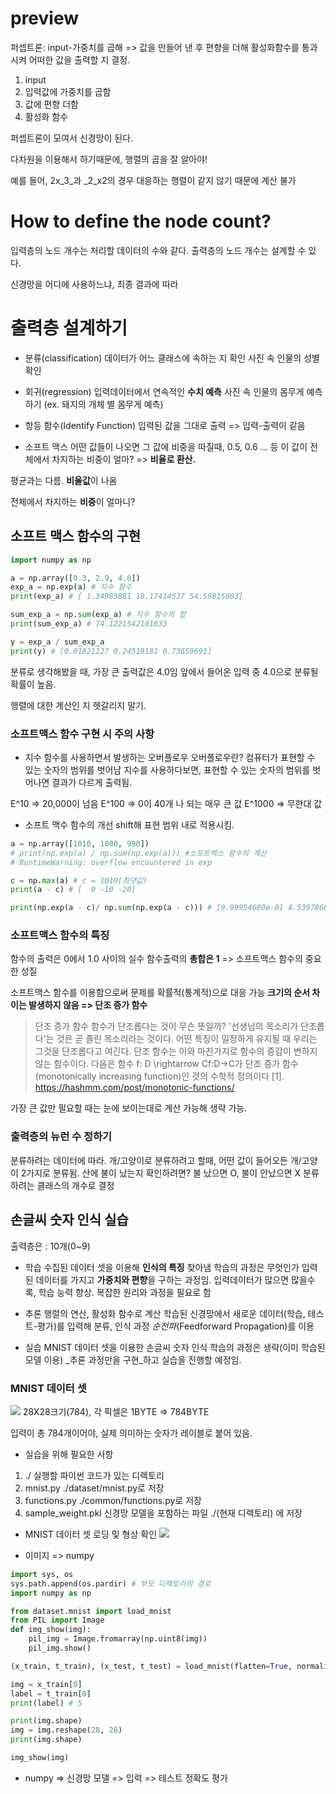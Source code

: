 # preview
퍼셉트론: input-가중치를 곱해 => 값을 만들어 낸 후 편향을 더해 활성화함수를 통과시켜 어떠한 값을 출력할 지 결정.

1. input
2. 입력값에 가중치를 곱함
3. 값에 편향 더함
4. 활성화 함수

퍼셉트론이 모여서 신경망이 된다.

다차원을 이용해서 하기때문에, 행렬의 곱을 잘 알아야!

예를 들어, 2x_3_과 _2_x2의 경우 대응하는 행렬이 같지 않기 때문에 계산 불가

# How to define the node count?

입력층의 노드 개수는 처리할 데이터의 수와 같다.
출력층의 노드 개수는 설계할 수 있다.

신경망을 어디에 사용하느냐, 최종 결과에 따라

# 출력층 설계하기
- 분류(classification)
데이터가 어느 클래스에 속하는 지 확인
사진 속 인물의 성별 확인
- 회귀(regression)
입력데이터에서 연속적인 **수치 예측**
사진 속 인물의 몸무게 예측하기
(ex. 돼지의 개체 별 몸무게 예측)

- 항등 함수(Identify Function)
입력된 값을 그대로 출력 => 입력-출력이 같음

- 소프트 맥스
어떤 값들이 나오면 그 값에 비중을 따질때, 0.5, 0.6 ... 등 이 값이 전체에서 차지하는 비중이 얼마? => **비율로 환산.**

평균과는 다름.
**비율값**이 나옴

전체에서 차지하는 **비중**이 얼마니?

## 소프트 맥스 함수의 구현
```python
import numpy as np

a = np.array([0.3, 2.9, 4.0])
exp_a = np.exp(a) # 지수 함수
print(exp_a) # [ 1.34985881 18.17414537 54.59815003]

sum_exp_a = np.sum(exp_a) # 지수 함수의 합
print(sum_exp_a) # 74.1221542101633

y = exp_a / sum_exp_a
print(y) # [0.01821127 0.24519181 0.73659691]
```
분류로 생각해봤을 때,
가장 큰 출력값은 4.0임
앞에서 들어온 입력 중 4.0으로 분류될 확률이 높음.

행렬에 대한 계산인 지 헷갈리지 말기.

### 소프트맥스 함수 구현  시 주의 사항
- 지수 함수를 사용하면서 발생하는 오버플로우
오버플로우란?
컴퓨터가 표현할 수 있는 숫자의 범위를 벗어남
지수를 사용하다보면, 표현할 수 있는 숫자의 범위를 벗어나면 결과가 다르게 출력됨.

E^10 => 20,000이 넘음
E^100 => 0이 40개 나 되는 매우 큰 값
E^1000 => 무한대 값

- 소프트 맥수 함수의 개선
shift해 표현 범위 내로 적용시킴.

```python
a = np.array([1010, 1000, 990])
# print(np.exp(a) / np.sum(np.exp(a))) #소프트맥스 함수의 계산
# RuntimeWarning: overflow encountered in exp

c = np.max(a) # c = 1010(최댓값)
print(a - c) # [  0 -10 -20]

print(np.exp(a - c)/ np.sum(np.exp(a - c))) # [9.99954600e-01 4.53978686e-05 2.06106005e-09]
```

### 소프트맥스 함수의 특징
함수의 출력은 0에서 1.0 사이의 실수
함수출력의 **총합은 1** => 소프트맥스 함수의 중요한 성질

소프트맥스 함수를 이용함으로써 문제를 확률적(통계적)으로 대응 가능
**크기의 순서 차이는 발생하지 않음 => 단조 증가 함수**

> 단조 증가 함수
함수가 단조롭다는 것이 무슨 뜻일까? '선생님의 목소리가 단조롭다'는 것은 곧 졸린 목소리라는 것이다. 어떤 특징이 일정하게 유지될 때 우리는 그것을 단조롭다고 여긴다. 단조 함수는 이와 마찬가지로 함수의 증감이 변하지 않는 함수이다. 다음은 함수 f: D \rightarrow Cf:D→C가 단조 증가 함수(monotonically increasing function)인 것의 수학적 정의이다 [1].
https://hashmm.com/post/monotonic-functions/

가장 큰 값만 필요할 때는 눈에 보이는대로 계산 가능해 생략 가능.

### 출력층의 뉴런 수 정하기
분류하려는 데이터에 따라.
개/고양이로 분류하려고 할때, 어떤 값이 들어오든 개/고양이 2가지로 분류됨.
산에 불이 났는지 확인하려면? 불 났으면 O, 불이 안났으면 X 
분류하려는 클래스의 개수로 결정

## 손글씨 숫자 인식 실습
출력층은 : 10개(0~9)

- 학습
수집된 데이터 셋을 이용해 **인식의 특징** 찾아냄
학습의 과정은 무엇인가 입력된 데이터를 가지고 **가중치와 편향**을 구하는 과정임.
입력데이터가 많으면 많을수록, 학습 능력 향상.
복잡한 원리와 과정을 필요로 함

- 추론
행렬의 연산, 활성화 함수로 계산
학습된 신경망에서 새로운 데이터(학습, 테스트-평가)를 입력해 분류, 인식 과정
_순전파_(Feedforward Propagation)를 이용

- 실습
MNIST 데이터 셋을 이용한 손글씨 숫자 인식
학습의 과정은 생략(이미 학습된 모델 이용)
_추론 과정만을 구현_하고 실습을 진행할 예정임.


### MNIST 데이터 셋
![](https://images.velog.io/images/allzeroyou/post/171f870f-86b0-47ba-84bd-63d99215be8b/image.png)
28X28크기(784), 각 픽셀은 1BYTE => 784BYTE

입력이 총 784개이어야, 실제 의미하는 숫자가 레이블로 붙어 있음.

- 실습을 위해 필요한 사항
1) ./
실행할 파이썬 코드가 있는 디렉토리
2) mnist.py
./dataset/mnist.py로 저장
3) functions.py
./common/functions.py로 저장
4) sample_weight.pkl
신경망 모델을 포함하는 파일
./(현재 디렉토리) 에 저장

- MNIST 데이터 셋 로딩 및 형상 확인
![](https://images.velog.io/images/allzeroyou/post/ef3042e7-5b0e-43bb-bb9a-748d1aba4ca7/image.png)


- 이미지 => numpy
```python
import sys, os
sys.path.append(os.pardir) # 부모 디렉토리의 경로
import numpy as np

from dataset.mnist import load_mnist
from PIL import Image
def img_show(img):
    pil_img = Image.fromarray(np.uint8(img))
    pil_img.show()

(x_train, t_train), (x_test, t_test) = load_mnist(flatten=True, normalize=False)

img = x_train[0]
label = t_train[0]
print(label) # 5

print(img.shape)
img = img.reshape(28, 28)
print(img.shape)

img_show(img)
```
- numpy => 신경망 모델 => 입력 => 테스트 정확도 평가
